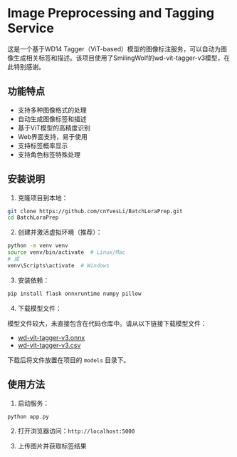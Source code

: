# Image Preprocessing and Tagging Service

这是一个基于WD14 Tagger（ViT-based）模型的图像标注服务，可以自动为图像生成相关标签和描述。该项目使用了SmilingWolf的wd-vit-tagger-v3模型，在此特别感谢。

## 功能特点

- 支持多种图像格式的处理
- 自动生成图像标签和描述
- 基于ViT模型的高精度识别
- Web界面支持，易于使用
- 支持标签概率显示
- 支持角色标签特殊处理

## 安装说明

1. 克隆项目到本地：
```bash
git clone https://github.com/cnYvesLi/BatchLoraPrep.git
cd BatchLoraPrep
```

2. 创建并激活虚拟环境（推荐）：
```bash
python -m venv venv
source venv/bin/activate  # Linux/Mac
# 或
venv\Scripts\activate  # Windows
```

3. 安装依赖：
```bash
pip install flask onnxruntime numpy pillow
```

4. 下载模型文件：

模型文件较大，未直接包含在代码仓库中。请从以下链接下载模型文件：
- [wd-vit-tagger-v3.onnx](https://huggingface.co/SmilingWolf/wd-vit-tagger-v3/blob/main/model.onnx)
- [wd-vit-tagger-v3.csv](https://huggingface.co/SmilingWolf/wd-vit-tagger-v3/blob/main/selected_tags.csv)

下载后将文件放置在项目的 `models` 目录下。

## 使用方法

1. 启动服务：
```bash
python app.py
```

2. 打开浏览器访问：`http://localhost:5000`

3. 上传图片并获取标签结果
